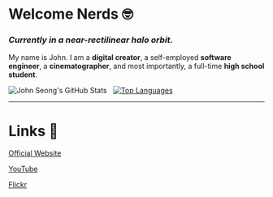 # Welcome Nerds 🤓

### *Currently in a near-rectilinear halo orbit.*

My name is John. I am a **digital creator**, a self-employed **software engineer**, a **cinematographer**, and most importantly, a full-time **high school student**.

![John Seong's GitHub Stats](https://github-readme-stats.vercel.app/api?username=wonmor&show_icons=true&theme=dark)&nbsp;&nbsp;&nbsp;[![Top Languages](https://github-readme-stats.vercel.app/api/top-langs/?username=wonmor)](https://github.com/anuraghazra/github-readme-stats&theme=dark)</pre>

---

# Links :shit:

[Official Website](https://johnseong.info)

[YouTube](https://youtube.com/c/JohnSeong)

[Flickr](https://www.flickr.com/people/johnseongemini8/)
